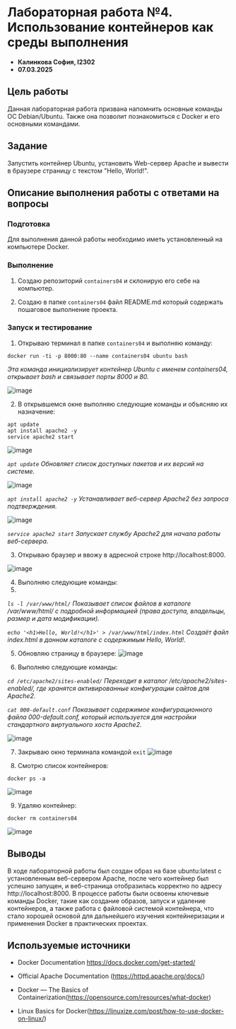 # Лабораторная работа №4. Использование контейнеров как среды выполнения
 
 - **Калинкова София, I2302** 
 - **07.03.2025** 

## Цель работы

Данная лабораторная работа призвана напомнить основные команды ОС Debian/Ubuntu. Также она позволит познакомиться с Docker и его основными командами.

## Задание

Запустить контейнер Ubuntu, установить Web-сервер Apache и вывести в браузере страницу с текстом "Hello, World!".

## Описание выполнения работы с ответами на вопросы

### Подготовка

Для выполнения данной работы необходимо иметь установленный на компьютере Docker.

### Выполнение

1. Создаю репозиторий `containers04` и склонирую его себе на компьютер.

2. Создаю в папке `containers04` файл README.md который содержать пошаговое выполнение проекта. 

### Запуск и тестирование

1. Открываю терминал в папке `containers04` и выполняю команду:

`docker run -ti -p 8000:80 --name containers04 ubuntu bash`

*Эта команда инициализирует контейнер Ubuntu с именем containers04, открывает bash и связывает порты 8000 и 80.*

![image](img/docker%20run.jpg)

2. В открывшемся окне выполняю следующие команды и объясняю их назначение:

```
apt update
apt install apache2 -y
service apache2 start
```

![image](img/apt%20update.jpg)

*`apt update` Обновляет список доступных пакетов и их версий на системе.*

![image](img/apt%20install.jpg)

*`apt install apache2 -y` Устанавливает веб-сервер Apache2 без запроса подтверждения.*

![image](img/service%20apach.jpg)

*`service apache2 start` Запускает службу Apache2 для начала работы веб-сервера.*


3. Открываю браузер и ввожу в адресной строке http://localhost:8000. 

![image](img/localhost.jpg)

4. Выполняю следующие команды:
5. 
*`ls -l /var/www/html/` Показывает список файлов в каталоге /var/www/html/ с подробной информацией (права доступа, владельцы, размер и дата модификации).*

*`echo '<h1>Hello, World!</h1>' > /var/www/html/index.html` Создаёт файл index.html в данном каталоге с содержимым Hello, World!.*


5. Обновляю страницу в браузере:
![image](img/hello%20world.jpg)

6. Выполняю следующие команды:

*`cd /etc/apache2/sites-enabled/` Переходит в каталог /etc/apache2/sites-enabled/, где хранятся активированные конфигурации сайтов для Apache2.*

*`cat 000-default.conf` Показывает содержимое конфигурационного файла 000-default.conf, который используется для настройки стандартного виртуального хоста Apache2.*

![image](img/cd%20etc%20apache2.jpg)

7. Закрываю окно терминала командой `exit`
![image](img/exit.jpg)

8. Смотрю список контейнеров:

`docker ps -a`

![image](img/docker%20ps%20-a.jpg)

9. Удаляю контейнер:

`docker rm containers04`

![image](img/docker%20rm.jpg)

## Выводы

В ходе лабораторной работы был создан образ на базе ubuntu:latest с установленным веб-сервером Apache, после чего контейнер был успешно запущен, и веб-страница отобразилась корректно по адресу http://localhost:8000. В процессе работы были освоены ключевые команды Docker, такие как создание образов, запуск и удаление контейнеров, а также работа с файловой системой контейнера, что стало хорошей основой для дальнейшего изучения контейнеризации и применения Docker в практических проектах.

## Используемые источники

- Docker Documentation  https://docs.docker.com/get-started/

- Official Apache Documentation (https://httpd.apache.org/docs/)
- Docker — The Basics of Containerization(https://opensource.com/resources/what-docker)
- Linux Basics for Docker(https://linuxize.com/post/how-to-use-docker-on-linux/)
